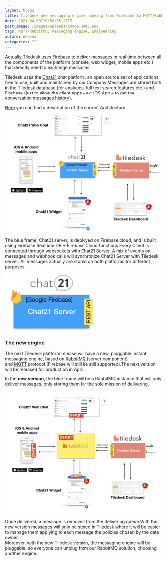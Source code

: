 ```yaml
---
layout: blog2
title: Tiledesk new messaging engine, moving from Firebase to MQTT/RabbitMQ
date: 2021-04-08T19:59:55.237Z
post_image: /images/uploads/image-1888.png
tags: MQTT/RabbitMQ, messaging engine, Engineering
autore: Andrea
categories: ""
---
```

Actually Tiledesk uses [Firebase](https://firebase.google.com/) to deliver messages in real time between all the components of the platform (console, web widget, mobile apps etc.) that directly need to exchange messages.

Tiledesk uses the [Chat21](http://www.chat21.org/) chat platform, an open source set of applications, free to use, built and maintained by our Company.Messages are stored both in the Tiledesk database (for analytics, full text search features etc.) and Firebase (just to allow the client apps – ex. iOS App – to get the conversation messages history).

[Here](https://developer.tiledesk.com/architecture/schema) you can find a description of the current Architecture.

![Tiledesk Architecture](/images/uploads/assets_-lz4-zelpfnjxhzk2q1s_-lp7ugv5dbdys9pwrp4d_-lp7uvkrwie1zvyv9bkx_tiledesk-architecture-design.001.jpeg "Tiledesk Architecture")

The blue frame, Chat21 server, is deployed on Firebase cloud, and is built using Firebase Realtime DB + Firebase Cloud functions.Every Client is connected through websockets with Chat21 Server. A mix of events on messages and webhook calls will synchronize Chat21 Server with Tiledesk server. All messages actually are stored on both platforms for different purposes.

![Chat21 Server](/images/uploads/image888.png "Chat21 Server")

### The new engine

The next Tiledesk platform release will have a new, pluggable instant messaging engine, based on [RabbitMQ](https://www.rabbitmq.com/) (server component) and [MQTT](https://en.wikipedia.org/wiki/MQTT) protocol (Firebase will still be still supported).The next version will be released for production in April.

In the **new version**, the blue frame will be a RabbitMQ instance that will only deliver messages, only storing them for the sole mission of delivering.

![The new engine](/images/uploads/image-1888.png "The new engine")

Once delivered, a message is removed from the delivering queue.With the new version messages will only be stored in Tiledesk where it will be easier to manage them applying to each message the policies chosen by the data owner.\
Moreover, with the new Tiledesk version, the messaging engine will be pluggable, so everyone can unplug from our RabbitMQ solution, choosing another engine.